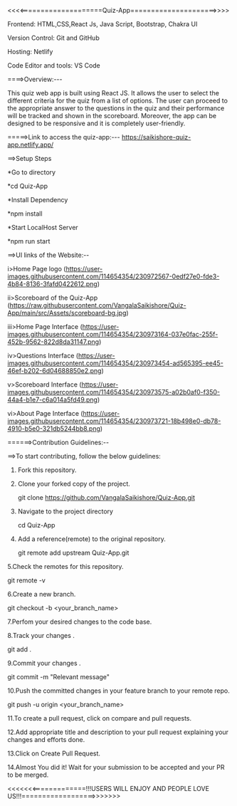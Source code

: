<<<<====================Quiz-App=====================>>>>

Frontend: HTML,CSS,React Js, Java Script, Bootstrap, Chakra UI


Version Control: Git and GitHub


Hosting: Netlify


Code Editor and tools: VS Code



====>Overview:--- 

This quiz web app is built using React JS. It allows the user to select the different criteria for the quiz from a list of options. The user can proceed to the appropriate answer to the questions in the quiz and their performance will be tracked and shown in the scoreboard. Moreover, the app can be designed to be responsive and it is completely user-friendly.

=====>Link to access the quiz-app:---  https://saikishore-quiz-app.netlify.app/

==>Setup Steps


  *Go to directory
  
  
  *cd Quiz-App
  
  
  *Install Dependency
  
  
  *npm install
  
  
  *Start LocalHost Server
  
  
  *npm run start
  
  

==>UI links of the Website:--

i>Home Page logo
(https://user-images.githubusercontent.com/114654354/230972567-0edf27e0-fde3-4b84-8136-3fafd0422612.png)

ii>Scoreboard of the Quiz-App
(https://raw.githubusercontent.com/VangalaSaikishore/Quiz-App/main/src/Assets/scoreboard-bg.jpg)

iii>Home Page Interface
(https://user-images.githubusercontent.com/114654354/230973164-037e0fac-255f-452b-9562-822d8da31147.png)

iv>Questions Interface
(https://user-images.githubusercontent.com/114654354/230973454-ad565395-ee45-46ef-b202-6d04688850e2.png)

v>Scoreboard Interface
(https://user-images.githubusercontent.com/114654354/230973575-a02b0af0-f350-44a4-b1e7-c6a014a5fd49.png)

vi>About Page Interface
(https://user-images.githubusercontent.com/114654354/230973721-18b498e0-db78-4910-b5e0-321db5244bb8.png)

======>Contribution Guidelines:--

==>To start contributing, follow the below guidelines:

1. Fork this repository.

2. Clone your forked copy of the project.

    git clone https://github.com/VangalaSaikishore/Quiz-App.git

3. Navigate to the project directory 

   cd Quiz-App

4. Add a reference(remote) to the original repository.

   git remote add upstream Quiz-App.git


5.Check the remotes for this repository.

  git remote -v


6.Create a new branch.

  git checkout -b <your_branch_name>


7.Perfom your desired changes to the code base.

8.Track your changes .

 git add .


9.Commit your changes .

 git commit -m "Relevant message"


10.Push the committed changes in your feature branch to your remote repo.


  git push -u origin <your_branch_name>



11.To create a pull request, click on compare and pull requests.



12.Add appropriate title and description to your pull request explaining your changes and efforts done.



13.Click on Create Pull Request.



14.Almost You did it! Wait for your submission to be accepted and your PR to be merged.


<<<<<<<=============!!!USERS WILL ENJOY AND PEOPLE LOVE US!!!==================>>>>>>>



